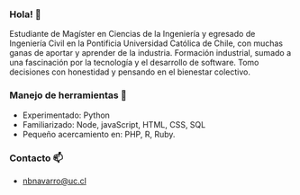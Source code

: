 ### Hola! 👋

Estudiante de Magíster en Ciencias de la Ingeniería y egresado de Ingeniería Civil en la Pontificia Universidad Católica de Chile, con muchas ganas de aportar y aprender de la industria. Formación industrial, sumado a una fascinación por la tecnología y el desarrollo de software. Tomo decisiones con honestidad y pensando en el bienestar colectivo.

### Manejo de herramientas 🔧
- Experimentado: Python
- Familiarizado: Node, javaScript, HTML, CSS, SQL 
- Pequeño acercamiento en: PHP, R, Ruby.

### Contacto 📫
- nbnavarro@uc.cl
<!--
**nbnavarro/nbnavarro** is a ✨ _special_ ✨ repository because its `README.md` (this file) appears on your GitHub profile.

Here are some ideas to get you started:

- 🔭 I’m currently working on ...
- 🌱 I’m currently learning ...
- 👯 I’m looking to collaborate on ...
- 🤔 I’m looking for help with ...
- 💬 Ask me about ...
- 📫 How to reach me: ...
- 😄 Pronouns: he/his
- ⚡ Fun fact: ...
-->
